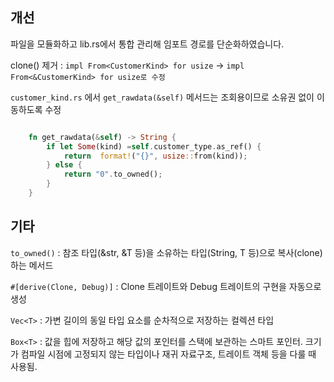 ## 개선

파일을 모듈화하고 lib.rs에서 통합 관리해 임포트 경로를 단순화하였습니다.

clone() 제거 : `impl From<CustomerKind> for usize` -> `impl From<&CustomerKind> for usize로 수정`



`customer_kind.rs` 에서 `get_rawdata(&self)` 메서드는 조회용이므로 소유권 없이 이동하도록 수정
``` rust

    fn get_rawdata(&self) -> String {
        if let Some(kind) =self.customer_type.as_ref() {
            return  format!("{}", usize::from(kind));
        } else {
            return "0".to_owned();
        }
    }
```




## 기타

`to_owned()` :  참조 타입(&str, &T 등)을 소유하는 타입(String, T 등)으로 복사(clone)하는 메서드

`#[derive(Clone, Debug)]` : Clone 트레이트와 Debug 트레이트의 구현을 자동으로 생성

`Vec<T>` : 가변 길이의 동일 타입 요소를 순차적으로 저장하는 컬렉션 타입

`Box<T>` : 값을 힙에 저장하고 해당 값의 포인터를 스택에 보관하는 스마트 포인터. 크기가 컴파일 시점에 고정되지 않는 타입이나 재귀 자료구조, 트레이트 객체 등을 다룰 때 사용됨.
